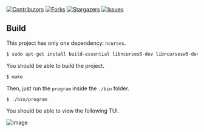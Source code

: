[![Contributors][contributors-shield]][contributors-url]
[![Forks][forks-shield]][forks-url]
[![Stargazers][stars-shield]][stars-url]
[![Issues][issues-shield]][issues-url]

## Build

This project has only one dependency: `ncurses`.

```sh
$ sudo apt-get install build-essential libncurses5-dev libncursesw5-dev
```

You should be able to build the project.

```sh
$ make
```

Then, just run the `program` inside the `./bin` folder.

```sh
$ ./bin/program
```

You should be able to view the following TUI.

![image](https://github.com/xcalts/oop1-di-uoa/assets/91835528/c1bed0db-2e9e-494e-9332-59d2bab934ff)

[contributors-shield]: https://img.shields.io/github/contributors/xcalts/oop1-di-uoa.svg?style=for-the-badge
[contributors-url]: https://github.com/xcalts/oop1-di-uoa/graphs/contributors
[forks-shield]: https://img.shields.io/github/forks/xcalts/oop1-di-uoa.svg?style=for-the-badge
[forks-url]: https://github.com/xcalts/oop1-di-uoa/network/members
[stars-shield]: https://img.shields.io/github/stars/xcalts/oop1-di-uoa.svg?style=for-the-badge
[stars-url]: https://github.com/xcalts/oop1-di-uoa/stargazers
[issues-shield]: https://img.shields.io/github/issues/xcalts/oop1-di-uoa.svg?style=for-the-badge
[issues-url]: https://github.com/xcalts/oop1-di-uoa/issues
